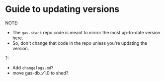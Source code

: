 # Guide to updating versions

NOTE:
- The `gas-stack` repo code is meant to mirror the most up-to-date version here.
- So, don't change that code in the repo unless you're updating the version.

?:
- Add `changelogs.md`?
- move gas-db_v1.0 to shed?
